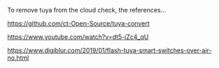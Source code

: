 
To remove tuya from the cloud check, the references...

https://github.com/ct-Open-Source/tuya-convert

https://www.youtube.com/watch?v=dt5-iZc4_qU

https://www.digiblur.com/2019/01/flash-tuya-smart-switches-over-air-no.html
